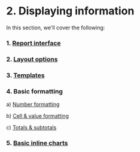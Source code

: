 # 2. Displaying information

In this section, we'll cover the following:

### 1. [Report interface](the-report-interface.md)

### 2. [Layout options](layout-options.md)

### 3. [Templates](templates.md)

### 4. Basic formatting

a) [Number formatting](https://app.gitbook.com/o/Bi5mNLq31yHE9Ep9vISb/s/EbkCXCUXmtUq5tcnUtZE/\~/changes/u1RJzRbzq7JYpcCwHUpt/working-with-inforiver/2.-displaying-information/basic-formatting/number-formatting)

b) [Cell & value formatting](https://app.gitbook.com/o/Bi5mNLq31yHE9Ep9vISb/s/EbkCXCUXmtUq5tcnUtZE/\~/changes/u1RJzRbzq7JYpcCwHUpt/working-with-inforiver/2.-displaying-information/basic-formatting/cell-and-value-formatting)

c) [Totals & subtotals](https://app.gitbook.com/o/Bi5mNLq31yHE9Ep9vISb/s/EbkCXCUXmtUq5tcnUtZE/\~/changes/u1RJzRbzq7JYpcCwHUpt/working-with-inforiver/2.-displaying-information/basic-formatting/totals-and-subtotals)

### 5. [Basic inline charts](add-basic-inline-charts.md)

